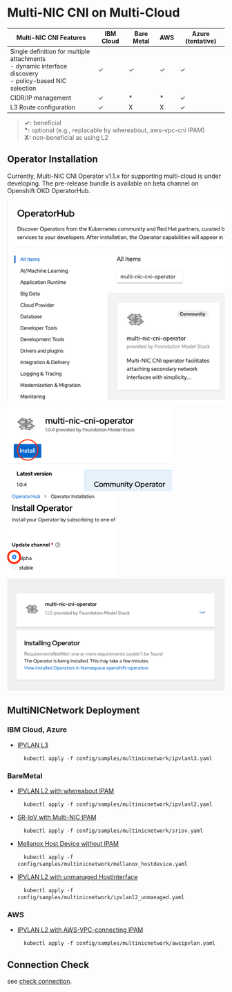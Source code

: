 # Multi-NIC CNI on Multi-Cloud

Multi-NIC CNI Features|IBM Cloud|Bare Metal|AWS|Azure (tentative)
---|---|---|---|---
Single definition for multiple attachments<br>- dynamic interface discovery<br>- policy-based NIC selection|&check;|&check;|&check;|&check;
CIDR/IP management|&check;|*|*|&check;
L3 Route configuration|&check;|X|X|&check;

> **&check;:** beneficial<br>**\*:** optional (e.g., replacable by whereabout, aws-vpc-cni IPAM)<br>**X:** non-beneficial as using L2

## Operator Installation
Currently, Multi-NIC CNI Operator v1.1.x for supporting multi-cloud is under developing. The pre-release bundle is available on beta channel on Openshift OKD OperatorHub.

![](../img/openshift-operatorhub.png)
![](../img/v1.1.0-1.png)
![](../img/v1.1.0-2.png)
![](../img/v1.1.0-3.png)

## MultiNICNetwork Deployment

### IBM Cloud, Azure

- [IPVLAN L3](https://github.com/foundation-model-stack/multi-nic-cni/tree/main/config/samples/multinicnetwork/ipvlanl3.yaml)

        kubectl apply -f config/samples/multinicnetwork/ipvlanl3.yaml
        
### BareMetal
- [IPVLAN L2 with whereabout IPAM](https://github.com/foundation-model-stack/multi-nic-cni/tree/main/config/samples/multinicnetwork/ipvlanl2.yaml)

        kubectl apply -f config/samples/multinicnetwork/ipvlanl2.yaml

- [SR-IoV with Multi-NIC IPAM](https://github.com/foundation-model-stack/multi-nic-cni/tree/main/config/samples/multinicnetwork/sriov.yaml)

        kubectl apply -f config/samples/multinicnetwork/sriov.yaml

- [Mellanox Host Device without IPAM](https://github.com/foundation-model-stack/multi-nic-cni/tree/main/config/samples/multinicnetwork/mellanox_hostdevice.yaml)

        kubectl apply -f config/samples/multinicnetwork/mellanox_hostdevice.yaml

- [IPVLAN L2 with unmanaged HostInterface](https://github.com/foundation-model-stack/multi-nic-cni/tree/main/config/samples/multinicnetwork/ipvlanl2_unmanaged.yaml)

        kubectl apply -f config/samples/multinicnetwork/ipvlanl2_unmanaged.yaml

### AWS
- [IPVLAN L2 with AWS-VPC-connecting IPAM](https://github.com/foundation-model-stack/multi-nic-cni/tree/main/config/samples/multinicnetwork/awsipvlan.yaml)

        kubectl apply -f config/samples/multinicnetwork/awsipvlan.yaml

## Connection Check
see [check connection](https://github.com/foundation-model-stack/multi-nic-cni/tree/main/README.md#check-connections).